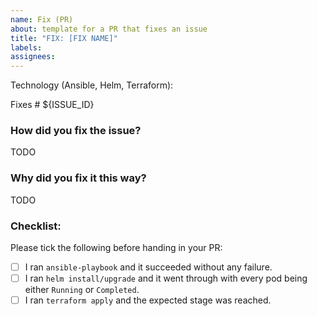 ```yaml
---
name: Fix (PR)
about: template for a PR that fixes an issue 
title: "FIX: [FIX NAME]"
labels: 
assignees:
---
```


Technology (Ansible, Helm, Terraform):

Fixes # ${ISSUE_ID}


### How  did you fix the issue?

TODO


### Why did you fix it this way?

TODO


### Checklist:

Please tick the following before handing in your PR:

* [ ] I ran `ansible-playbook` and it succeeded without any failure.
* [ ] I ran `helm install/upgrade` and it went through with every pod being either `Running` or `Completed`.
* [ ] I ran `terraform apply` and the expected stage was reached.
